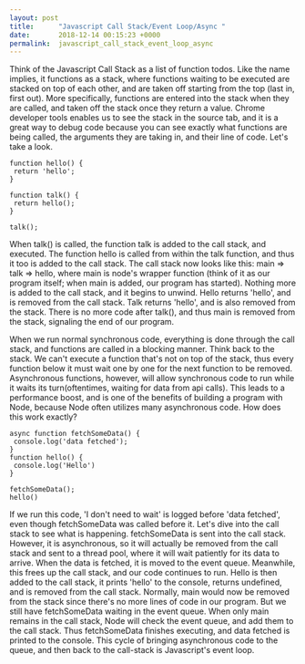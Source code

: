 ```yaml
---
layout: post
title:      "Javascript Call Stack/Event Loop/Async "
date:       2018-12-14 00:15:23 +0000
permalink:  javascript_call_stack_event_loop_async
---
```


<p>
Think of the Javascript Call Stack as a list of function todos. Like the name implies, it functions as a stack, where functions waiting to be executed are stacked on top of each other, and are taken off starting from the top (last in, first out). More specifically, functions are entered into the stack when they are called, and taken off the stack once they return a value. Chrome developer tools enables us to see the stack in the source tab, and it is a great way to debug code because you can see exactly what functions are being called, the arguments they are taking in,  and their line of code. Let's take a look. 
</p>

```
function hello() {
 return 'hello';
} 

function talk() {
 return hello(); 
}

talk();
```

<p>
When talk() is called, the function talk is added to the call stack, and executed. The function hello is called from within the talk function, and thus it too is added to the call stack. The call stack now looks like this: main => talk => hello, where main is node's wrapper function (think of it as our program itself; when main is added, our program has started). Nothing more is added to the call stack, and it begins to unwind. Hello returns 'hello', and is removed from the call stack. Talk returns 'hello', and is also removed from the stack. There is no more code after talk(), and thus main is removed from the stack, signaling the end of our program. 
</p> 
<p>
When we run normal synchronous code, everything is done through the call stack, and functions are called in a blocking manner. Think back to the stack. We can't execute a function that's not on top of the stack, thus every function below it must wait one by one for the next function to be removed. Asynchronous functions, however, will allow synchronous code to run while it waits its turn(oftentimes, waiting for data from api calls). This leads to a performance boost, and is one of the benefits of building a program with Node, because Node often utilizes many asynchronous code. How does this work exactly?
</p>

```
async function fetchSomeData() {
 console.log('data fetched');
} 
function hello() {
 console.log('Hello') 
}

fetchSomeData();
hello()
```
<p>
If we run this code, 'I don't need to wait' is logged before 'data fetched', even though fetchSomeData was called before it. Let's dive into the call stack to see what is happening. fetchSomeData is sent into the call stack. However, it is asynchronous, so it will actually be removed from the call stack and sent to a thread pool, where it will wait patiently for its data to arrive. When the data is fetched, it is moved to the event queue. Meanwhile, this frees up the call stack, and our code continues to run. Hello is then added to the call stack, it prints 'hello' to the console, returns undefined, and is removed from the call stack. Normally, main would now be removed from the stack since there's no more lines of code in our program. But we still have fetchSomeData waiting in the event queue. When only main remains in the call stack, Node will check the event queue, and add them to the call stack. Thus fetchSomeData finishes executing, and data fetched is printed to the console. This cycle of bringing asynchronous code to the queue, and then back to the call-stack is Javascript's event loop.
</p>


